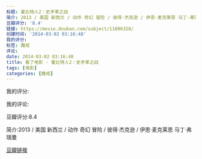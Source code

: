 ```yaml
---
标题: 霍比特人2：史矛革之战
简介: 2013 / 美国 新西兰 / 动作 奇幻 冒险 / 彼得·杰克逊 / 伊恩·麦克莱恩 马丁·弗瑞曼
豆瓣评分: '8.4'
链接: https://movie.douban.com/subject/11606328/
创建时间: '2014-03-02 03:16:48'
我的评分:
标签: 魔戒
评论:
date: 2014-03-02 03:16:48
title: 看了电影 - 霍比特人2：史矛革之战
tags: [电影]
categories: [魔戒]
---
```


我的评分:

我的评论:

豆瓣评分:8.4

简介:2013 / 美国 新西兰 / 动作 奇幻 冒险 / 彼得·杰克逊 / 伊恩·麦克莱恩 马丁·弗瑞曼

[豆瓣链接](https://movie.douban.com/subject/11606328/)

